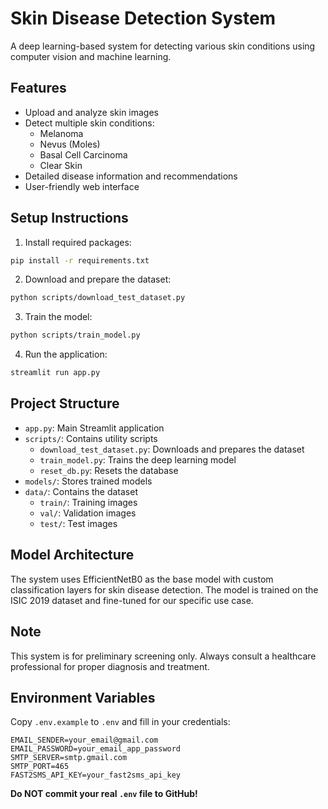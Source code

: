 # Skin Disease Detection System

A deep learning-based system for detecting various skin conditions using computer vision and machine learning.

## Features

- Upload and analyze skin images
- Detect multiple skin conditions:
  - Melanoma
  - Nevus (Moles)
  - Basal Cell Carcinoma
  - Clear Skin
- Detailed disease information and recommendations
- User-friendly web interface

## Setup Instructions

1. Install required packages:
```bash
pip install -r requirements.txt
```

2. Download and prepare the dataset:
```bash
python scripts/download_test_dataset.py
```

3. Train the model:
```bash
python scripts/train_model.py
```

4. Run the application:
```bash
streamlit run app.py
```

## Project Structure

- `app.py`: Main Streamlit application
- `scripts/`: Contains utility scripts
  - `download_test_dataset.py`: Downloads and prepares the dataset
  - `train_model.py`: Trains the deep learning model
  - `reset_db.py`: Resets the database
- `models/`: Stores trained models
- `data/`: Contains the dataset
  - `train/`: Training images
  - `val/`: Validation images
  - `test/`: Test images

## Model Architecture

The system uses EfficientNetB0 as the base model with custom classification layers for skin disease detection. The model is trained on the ISIC 2019 dataset and fine-tuned for our specific use case.

## Note

This system is for preliminary screening only. Always consult a healthcare professional for proper diagnosis and treatment.

## Environment Variables

Copy `.env.example` to `.env` and fill in your credentials:

```
EMAIL_SENDER=your_email@gmail.com
EMAIL_PASSWORD=your_email_app_password
SMTP_SERVER=smtp.gmail.com
SMTP_PORT=465
FAST2SMS_API_KEY=your_fast2sms_api_key
```

**Do NOT commit your real `.env` file to GitHub!**
